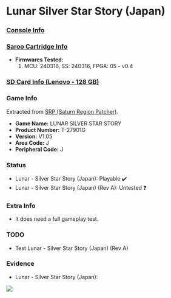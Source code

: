 # Lunar Silver Star Story (Japan)

### [Console Info](../../../../Info/Consoles/VA13/README.md)

### [Saroo Cartridge Info](../../../../Info/Cartridges/RetroGameParadiseStore/1.32F/README.md)

- <b>Firmwares Tested:</b>
  1. MCU: 240316, SS: 240316, FPGA: 05 - v0.4

### [SD Card Info (Lenovo - 128 GB)](../../../../Info/SdCards/Lenovo/128GB/fat32/README.md)

### Game Info

Extracted from [SRP (Saturn Region Patcher)](https://segaxtreme.net/resources/saturn-region-patcher.81/download).

- <b>Game Name:</b> LUNAR SILVER STAR STORY
- <b>Product Number:</b> T-27901G
- <b>Version:</b> V1.05
- <b>Area Code:</b> J
- <b>Peripheral Code:</b> J

### Status

- Lunar - Silver Star Story (Japan): Playable :heavy_check_mark:
- Lunar - Silver Star Story (Japan) (Rev A): Untested :question:

### Extra Info

- It does need a full gameplay test.

### TODO

- Test Lunar - Silver Star Story (Japan) (Rev A)

### Evidence

- Lunar - Silver Star Story (Japan):

[![](https://img.youtube.com/vi/ZVvscK5ylLM/0.jpg)](https://www.youtube.com/watch?v=ZVvscK5ylLM)
